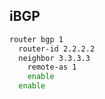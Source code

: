 ## iBGP
```bash
router bgp 1
  router-id 2.2.2.2
  neighbor 3.3.3.3
    remote-as 1
    enable
  enable 
```